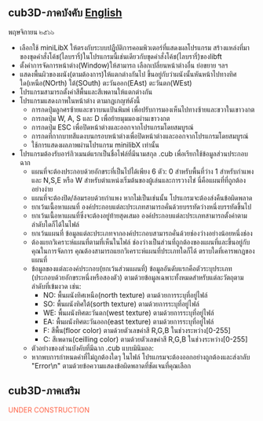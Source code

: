 <!DOCTYPE html>
<html>
  <head></head>
  <body>
    <h2>cub3D-ภาคบังคับ <a href="https://github.com/LemonMints42BKK/42Projects/blob/1360cedce734dfe0ab88df36f24d7280e82f67ac/Rank04/cub3D/en.subject.pdf">English</a></h2>
    <p> พฤษจิกายน ๒๕๖๖ <p>
    <div>
      <ul>
        <li>เลือกใช้ miniLibX ให้ตรงกับระบบปฎืบัติการคอมพิวเตอร์ที่แสดงผลโปรแกรม สร้างแหล่งที่มาของขุดคำสั่งโค้ช(ไลบรารี่)ในโปรแกรมนี้เช่นเดียวกับขุดคำสั่งโค้ช(ไลบรารี่)ของlibft </li>
        <li>ตั้งค่าการจัดการหน้าต่าง(Window)ให้สามารถ เลือกเปลี่ยนหน้าต่างอื่น ย่อขยาย ฯลฯ</li>
        <li>แสดงพื้นผิวของผนัง(ตามต้องการ)ให้แตกต่างกันไป ขึ้นอยู่กับว่าผนังนั้นหันหน้าไปทางทิศใด(เหนือ(NOrth) ใต้(SOuth) ตะวันออก(EAst) ตะวันตก(WEst)</li>
        <li>โปรแกรมสามารถตั้งค่าสีพื้นและสีเพดานให้แตกต่างกัน</li>
        <li>โปรแกรมแสดงภาพในหน้าต่าง ตามกฏเกญฑ์ดังนี้
          <ul>
              <li>การกดปุ่มลูกศรซ้ายและขวาบนแป้นพิมพ์ เพื่อปรับการมองเห็นไปทางซ้ายและขวาในเขาวงกต</li>
              <li>การกดปุ่ม W, A, S และ D เพื่อย้ายมุมมองผ่านเขาวงกต</li>
              <li>การกดปุ่ม ESC เพื่อปิดหน้าต่างและออกจากโปรแกรมโดยสมบูรณ์</li>
              <li>การกดที่กากบาทสีแดงบนกรอบหน้าต่างเพื่อปิดหน้าต่างและออกจากโปรแกรมโดยสมบูรณ์</li>
              <li>ใช้การแสดงผลภาพผ่านโปรแกรม minilibX เท่านั้น</li>
          </ul>
        </li>
        <li>โปรแกรมต้องรับอาร์กิวเมนต์แรกเป็นชื่อไฟล์ที่มีนามสกุล .cub เพื่อเรียกใช้ข้อมูลส่วนประกอบฉาก
          <ul>
              <li>แผนที่จะต้องประกอบด้วยอักขระที่เป็นไปได้เพียง 6 ตัว: 0 สำหรับพื้นที่ว่าง 1 สำหรับกำแพง และ N,S,E หรือ W สำหรับตำแหน่งเริ่มต้นของผู้เล่นและการวางไข่
นี่คือแผนที่ที่ถูกต้องอย่างง่าย</li>
              <li>แผนที่จะต้องปิด/ล้อมรอบด้วยกำแพง หากไม่เป็นเช่นนั้น โปรแกรมจะต้องส่งคืนข้อผิดพลาด</li>
              <li>ยกเว้นเนื้อหาแผนที่ องค์ประกอบแต่ละประเภทสามารถคั่นด้วยบรรทัดว่างหนึ่งบรรทัดขึ้นไป</li>
              <li>ยกเว้นเนื้อหาแผนที่ซึ่งจะต้องอยู่ท้ายสุดเสมอ องค์ประกอบแต่ละประเภทสามารถตั้งค่าตามลำดับใดก็ได้ในไฟล์</li>
              <li>ยกเว้นแผนที่ ข้อมูลแต่ละประเภทจากองค์ประกอบสามารถคั่นด้วยช่องว่างอย่างน้อยหนึ่งช่อง</li>
              <li>ต้องแยกวิเคราะห์แผนที่ตามที่เห็นในไฟล์ ช่องว่างเป็นส่วนที่ถูกต้องของแผนที่และขึ้นอยู่กับคุณในการจัดการ คุณต้องสามารถแยกวิเคราะห์แผนที่ประเภทใดก็ได้ ตราบใดที่เคารพกฎของแผนที่</li>
              <li>ข้อมูลของแต่ละองค์ประกอบ(ยกเว้นส่วนแผนที่) ข้อมูลอันดับแรกคือตัวระบุประเภท (ประกอบด้วยอักขระหนึ่งหรือสองตัว) ตามด้วยข้อมูลเฉพาะทั้งหมดสำหรับแต่ละวัตถุตามลำดับที่เข้มงวด เช่น:
                <ul>
                  <li>NO: พื้นผนังทิศเหนือ(north texture) ตามด้วยการระบุที่อยู่ไฟล์</li>
                  <li>SO: พื้นผนังทิศใต้(sorth texture) ตามด้วยการระบุที่อยู่ไฟล์</li>
                  <li>WE: พื้นผนังทิศตะวันตก(west texture) ตามด้วยการระบุที่อยู่ไฟล์</li>
                  <li>EA: พื้นผนังทิศตะวันออก(east texture) ตามด้วยการระบุที่อยู่ไฟล์</li>
                  <li>F: สีพื้น(floor color) ตามด้วยตัวเลขค่าสี R,G,B ในช่วงระหว่าง[0-255]</li>
                  <li>C: สีเพดาน(ceilling color) ตามด้วยตัวเลขค่าสี R,G,B ในช่วงระหว่าง[0-255]</li>
                </ul>
              </li>
              <li>ตัวอย่างของส่วนบังคับที่มีฉาก .cub แบบมินิมอล:</li>
              <li>หากพบการกำหนดค่าที่ไม่ถูกต้องใดๆ ในไฟล์ โปรแกรมจะต้องออกอย่างถูกต้องและส่งกลับ "Error\n" ตามด้วยข้อความแสดงข้อผิดพลาดที่ชัดเจนที่คุณเลือก</li>
          </ul>
        </li>
      </ul>
    </div>
    <div>
      <h2>cub3D-ภาคเสริม</h2>
      <p style="color:Tomato;">UNDER CONSTRUCTION</p>
    </div>
  </body>
</html>
